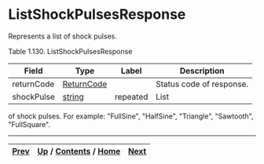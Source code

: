 
# ListShockPulsesResponse

Represents a list of shock pulses.

Table 1.130. ListShockPulsesResponse

Field| Type| Label| Description  
---|---|---|---  
returnCode| [ReturnCode](ch01s04s04.md "Return Code")|  | Status code of response.  
shockPulse| [string](ch01s11.md "gRPC Scalar Value Types")| repeated| List
of shock pulses. For example: "FullSine", "HalfSine", "Triangle", "Sawtooth",
"FullSquare".  
  
  

* * *

[Prev](ch01s06s25.md) | [Up](ch01s06s25.md) / [Contents](index.md) / [Home](../../index.htm)|  [Next](ch01s06s25s03.md)  
---|---|---

